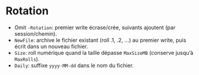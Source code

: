 # Rotation

- Omit `-Rotation`: premier write écrase/crée, suivants ajoutent (par session/chemin).
- `NewFile`: archive le fichier existant (roll .1, .2, …) au premier write, puis écrit dans un nouveau fichier.
- `Size`: roll numérique quand la taille dépasse `MaxSizeMB` (conserve jusqu’à `MaxRolls`).
- `Daily`: suffixe `yyyy-MM-dd` dans le nom du fichier.

